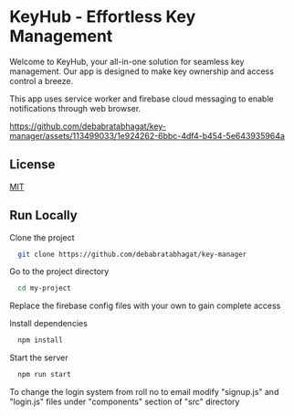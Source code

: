 
# KeyHub - Effortless Key Management


Welcome to KeyHub, your all-in-one solution for seamless key management. Our app is designed to make key ownership and access control a breeze.

This app uses service worker and firebase cloud messaging to enable notifications through web browser.

https://github.com/debabratabhagat/key-manager/assets/113499033/1e924262-6bbc-4df4-b454-5e643935964a

## License

[MIT](https://choosealicense.com/licenses/mit/)


## Run Locally

Clone the project

```bash
  git clone https://github.com/debabratabhagat/key-manager
```

Go to the project directory

```bash
  cd my-project
```
Replace the firebase config files with your own to gain complete access

Install dependencies

```bash
  npm install
```

Start the server

```bash
  npm run start
```

To change the login system from roll no to email modify "signup.js" and "login.js" files under "components" section of "src" directory
